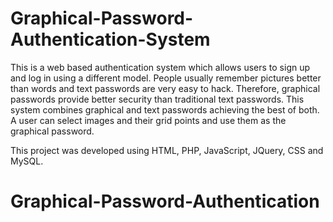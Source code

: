 # Graphical-Password-Authentication-System

This is a web based authentication system which allows users to sign up and log in using a different model. People usually remember pictures better than words and text passwords are very easy to hack. Therefore, graphical passwords provide better security than traditional text passwords. This system combines graphical and text passwords achieving the best of both. A user can select images and their grid points and use them as the graphical password.



This project was developed using HTML, PHP, JavaScript, JQuery, CSS and MySQL.
# Graphical-Password-Authentication
